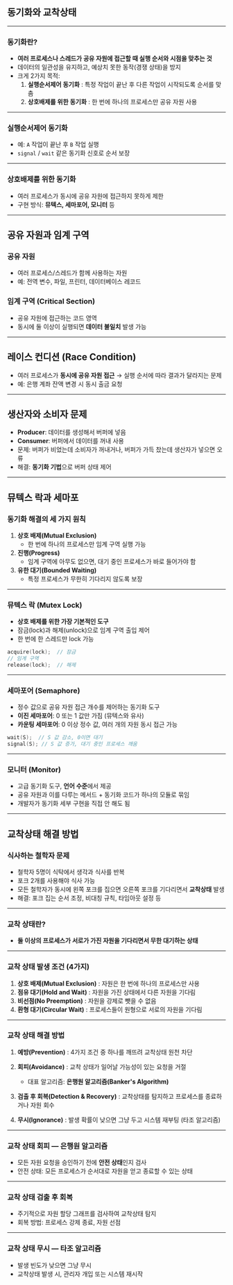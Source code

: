 ## 동기화와 교착상태

---

### 동기화란?
- **여러 프로세스나 스레드가 공유 자원에 접근할 때 실행 순서와 시점을 맞추는 것**
- 데이터의 일관성을 유지하고, 예상치 못한 동작(경쟁 상태)을 방지
- 크게 2가지 목적:
  1. **실행순서제어 동기화** : 특정 작업이 끝난 후 다른 작업이 시작되도록 순서를 맞춤
  2. **상호배제를 위한 동기화** : 한 번에 하나의 프로세스만 공유 자원 사용

---

### 실행순서제어 동기화
- 예: `A` 작업이 끝난 후 `B` 작업 실행
- `signal` / `wait` 같은 동기화 신호로 순서 보장

---

### 상호배제를 위한 동기화
- 여러 프로세스가 동시에 공유 자원에 접근하지 못하게 제한
- 구현 방식: **뮤텍스, 세마포어, 모니터** 등

---

## 공유 자원과 임계 구역

### 공유 자원
- 여러 프로세스/스레드가 함께 사용하는 자원
- 예: 전역 변수, 파일, 프린터, 데이터베이스 레코드

### 임계 구역 (Critical Section)
- 공유 자원에 접근하는 코드 영역
- 동시에 둘 이상이 실행되면 **데이터 불일치** 발생 가능

---

## 레이스 컨디션 (Race Condition)
- 여러 프로세스가 **동시에 공유 자원 접근** → 실행 순서에 따라 결과가 달라지는 문제
- 예: 은행 계좌 잔액 변경 시 동시 출금 요청

---

## 생산자와 소비자 문제
- **Producer**: 데이터를 생성해서 버퍼에 넣음
- **Consumer**: 버퍼에서 데이터를 꺼내 사용
- 문제: 버퍼가 비었는데 소비자가 꺼내거나, 버퍼가 가득 찼는데 생산자가 넣으면 오류
- 해결: **동기화 기법**으로 버퍼 상태 제어

---

## 뮤텍스 락과 세마포

### 동기화 해결의 세 가지 원칙
1. **상호 배제(Mutual Exclusion)**  
   - 한 번에 하나의 프로세스만 임계 구역 실행 가능
2. **진행(Progress)**  
   - 임계 구역에 아무도 없으면, 대기 중인 프로세스가 바로 들어가야 함
3. **유한 대기(Bounded Waiting)**  
   - 특정 프로세스가 무한히 기다리지 않도록 보장

---

### 뮤텍스 락 (Mutex Lock)
- **상호 배제를 위한 가장 기본적인 도구**
- 잠금(lock)과 해제(unlock)으로 임계 구역 출입 제어
- 한 번에 한 스레드만 lock 가능

```c
acquire(lock);  // 잠금
// 임계 구역
release(lock);  // 해제
````

---

### 세마포어 (Semaphore)

* 정수 값으로 공유 자원 접근 개수를 제어하는 동기화 도구
* **이진 세마포어**: 0 또는 1 값만 가짐 (뮤텍스와 유사)
* **카운팅 세마포어**: 0 이상 정수 값, 여러 개의 자원 동시 접근 가능

```c
wait(S);  // S 값 감소, 0이면 대기
signal(S); // S 값 증가, 대기 중인 프로세스 깨움
```

---

### 모니터 (Monitor)

* 고급 동기화 도구, **언어 수준**에서 제공
* 공유 자원과 이를 다루는 메서드 + 동기화 코드가 하나의 모듈로 묶임
* 개발자가 동기화 세부 구현을 직접 안 해도 됨

---

## 교착상태 해결 방법

### 식사하는 철학자 문제

* 철학자 5명이 식탁에서 생각과 식사를 반복
* 포크 2개를 사용해야 식사 가능
* 모든 철학자가 동시에 왼쪽 포크를 집으면 오른쪽 포크를 기다리면서 **교착상태** 발생
* 해결: 포크 집는 순서 조정, 비대칭 규칙, 타임아웃 설정 등

---

### 교착 상태란?

* **둘 이상의 프로세스가 서로가 가진 자원을 기다리면서 무한 대기하는 상태**

---

### 교착 상태 발생 조건 (4가지)

1. **상호 배제(Mutual Exclusion)** : 자원은 한 번에 하나의 프로세스만 사용
2. **점유 대기(Hold and Wait)** : 자원을 가진 상태에서 다른 자원을 기다림
3. **비선점(No Preemption)** : 자원을 강제로 뺏을 수 없음
4. **환형 대기(Circular Wait)** : 프로세스들이 원형으로 서로의 자원을 기다림

---

### 교착 상태 해결 방법

1. **예방(Prevention)** : 4가지 조건 중 하나를 깨뜨려 교착상태 원천 차단
2. **회피(Avoidance)** : 교착 상태가 일어날 가능성이 있는 요청을 거절

   * 대표 알고리즘: **은행원 알고리즘(Banker's Algorithm)**
3. **검출 후 회복(Detection & Recovery)** : 교착상태를 탐지하고 프로세스를 종료하거나 자원 회수
4. **무시(Ignorance)** : 발생 확률이 낮으면 그냥 두고 시스템 재부팅 (타조 알고리즘)

---

### 교착 상태 회피 ― 은행원 알고리즘

* 모든 자원 요청을 승인하기 전에 **안전 상태**인지 검사
* 안전 상태: 모든 프로세스가 순서대로 자원을 얻고 종료할 수 있는 상태

---

### 교착 상태 검출 후 회복

* 주기적으로 자원 할당 그래프를 검사하여 교착상태 탐지
* 회복 방법: 프로세스 강제 종료, 자원 선점

---

### 교착 상태 무시 ― 타조 알고리즘

* 발생 빈도가 낮으면 그냥 무시
* 교착상태 발생 시, 관리자 개입 또는 시스템 재시작

```

